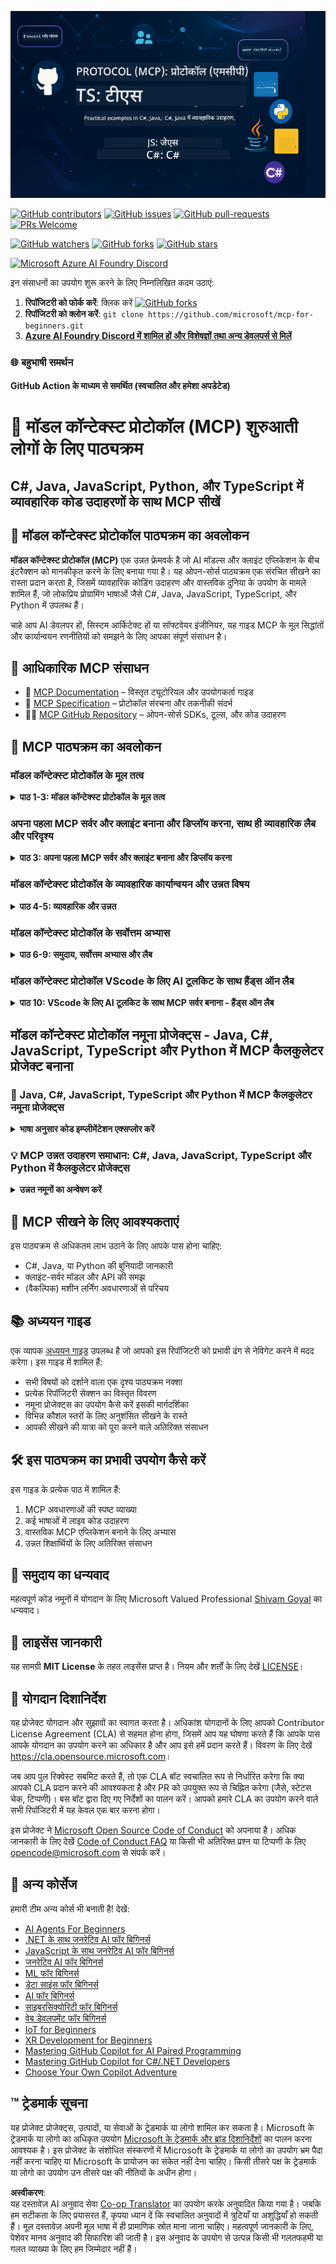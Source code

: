<!--
CO_OP_TRANSLATOR_METADATA:
{
  "original_hash": "44405cc3bec37703b241dd4d8336e54a",
  "translation_date": "2025-07-01T09:32:35+00:00",
  "source_file": "README.md",
  "language_code": "hi"
}
-->
![MCP-for-beginners](../../translated_images/mcp-beginners.2ce2b317996369ff66c5b72e25eff9d4288ab2741fc70c0b4e523d1ae1e249fd.hi.png) 

[![GitHub contributors](https://img.shields.io/github/contributors/microsoft/mcp-for-beginners.svg)](https://GitHub.com/microsoft/mcp-for-beginners/graphs/contributors)
[![GitHub issues](https://img.shields.io/github/issues/microsoft/mcp-for-beginners.svg)](https://GitHub.com/microsoft/mcp-for-beginners/issues)
[![GitHub pull-requests](https://img.shields.io/github/issues-pr/microsoft/mcp-for-beginners.svg)](https://GitHub.com/microsoft/mcp-for-beginners/pulls)
[![PRs Welcome](https://img.shields.io/badge/PRs-welcome-brightgreen.svg?style=flat-square)](http://makeapullrequest.com)

[![GitHub watchers](https://img.shields.io/github/watchers/microsoft/mcp-for-beginners.svg?style=social&label=Watch)](https://GitHub.com/microsoft/mcp-for-beginners/watchers)
[![GitHub forks](https://img.shields.io/github/forks/microsoft/mcp-for-beginners.svg?style=social&label=Fork)](https://GitHub.com/microsoft/mcp-for-beginners/fork)
[![GitHub stars](https://img.shields.io/github/stars/microsoft/mcp-for-beginners?style=social&label=Star)](https://GitHub.com/microsoft/mcp-for-beginners/stargazers)


[![Microsoft Azure AI Foundry Discord](https://dcbadge.vercel.app/api/server/ByRwuEEgH4)](https://discord.com/invite/ByRwuEEgH4)


इन संसाधनों का उपयोग शुरू करने के लिए निम्नलिखित कदम उठाएं:
1. **रिपॉजिटरी को फोर्क करें**: क्लिक करें [![GitHub forks](https://img.shields.io/github/forks/microsoft/mcp-for-beginners.svg?style=social&label=Fork)](https://GitHub.com/microsoft/mcp-for-beginners/fork)
2. **रिपॉजिटरी को क्लोन करें**:   `git clone https://github.com/microsoft/mcp-for-beginners.git`
3. [**Azure AI Foundry Discord में शामिल हों और विशेषज्ञों तथा अन्य डेवलपर्स से मिलें**](https://discord.com/invite/ByRwuEEgH4)


### 🌐 बहुभाषी समर्थन

#### GitHub Action के माध्यम से समर्थित (स्वचालित और हमेशा अपडेटेड)

# 🚀 मॉडल कॉन्टेक्स्ट प्रोटोकॉल (MCP) शुरुआती लोगों के लिए पाठ्यक्रम

## **C#, Java, JavaScript, Python, और TypeScript में व्यावहारिक कोड उदाहरणों के साथ MCP सीखें**

## 🧠 मॉडल कॉन्टेक्स्ट प्रोटोकॉल पाठ्यक्रम का अवलोकन

**मॉडल कॉन्टेक्स्ट प्रोटोकॉल (MCP)** एक उन्नत फ्रेमवर्क है जो AI मॉडल्स और क्लाइंट एप्लिकेशन के बीच इंटरैक्शन को मानकीकृत करने के लिए बनाया गया है। यह ओपन-सोर्स पाठ्यक्रम एक संरचित सीखने का रास्ता प्रदान करता है, जिसमें व्यावहारिक कोडिंग उदाहरण और वास्तविक दुनिया के उपयोग के मामले शामिल हैं, जो लोकप्रिय प्रोग्रामिंग भाषाओं जैसे C#, Java, JavaScript, TypeScript, और Python में उपलब्ध हैं।

चाहे आप AI डेवलपर हों, सिस्टम आर्किटेक्ट हों या सॉफ्टवेयर इंजीनियर, यह गाइड MCP के मूल सिद्धांतों और कार्यान्वयन रणनीतियों को समझने के लिए आपका संपूर्ण संसाधन है।

## 🔗 आधिकारिक MCP संसाधन

- 📘 [MCP Documentation](https://modelcontextprotocol.io/) – विस्तृत ट्यूटोरियल और उपयोगकर्ता गाइड  
- 📜 [MCP Specification](https://spec.modelcontextprotocol.io/) – प्रोटोकॉल संरचना और तकनीकी संदर्भ  
- 🧑‍💻 [MCP GitHub Repository](https://github.com/modelcontextprotocol) – ओपन-सोर्स SDKs, टूल्स, और कोड उदाहरण  

## 🧭 MCP पाठ्यक्रम का अवलोकन

### मॉडल कॉन्टेक्स्ट प्रोटोकॉल के मूल तत्व  
<details>
  <summary><strong> पाठ 1-3: मॉडल कॉन्टेक्स्ट प्रोटोकॉल के मूल तत्व</strong></summary>

- **00. MCP का परिचय**  
  मॉडल कॉन्टेक्स्ट प्रोटोकॉल का अवलोकन और AI पाइपलाइनों में इसकी महत्ता। [अधिक पढ़ें](./00-Introduction/README.md)
- **01. मुख्य अवधारणाओं की व्याख्या**  
  MCP की मुख्य अवधारणाओं की गहराई से समीक्षा। [अधिक पढ़ें](./01-CoreConcepts/README.md)
- **02. MCP में सुरक्षा**  
  सुरक्षा खतरों और सर्वोत्तम प्रथाओं पर चर्चा। [अधिक पढ़ें](./02-Security/README.md)
- **03. MCP के साथ शुरुआत**  
  पर्यावरण सेटअप, बेसिक सर्वर/क्लाइंट, एकीकरण। [अधिक पढ़ें](./03-GettingStarted/README.md)
</details>

### अपना पहला MCP सर्वर और क्लाइंट बनाना और डिप्लॉय करना, साथ ही व्यावहारिक लैब और परिदृश्य  
<details>
  <summary><strong> पाठ 3: अपना पहला MCP सर्वर और क्लाइंट बनाना और डिप्लॉय करना</strong></summary>

- **3.1. पहला सर्वर** – [मार्गदर्शिका](./03-GettingStarted/01-first-server/README.md)
- **3.2. पहला क्लाइंट** – [मार्गदर्शिका](./03-GettingStarted/02-client/README.md)
- **3.3. LLM के साथ क्लाइंट** – [मार्गदर्शिका](./03-GettingStarted/03-llm-client/README.md)
- **3.4. Visual Studio Code के साथ सर्वर का उपयोग करना** – [मार्गदर्शिका](./03-GettingStarted/04-vscode/README.md)
- **3.5. SSE का उपयोग करके सर्वर बनाना** – [मार्गदर्शिका](./03-GettingStarted/05-sse-server/README.md)
- **3.6. HTTP स्ट्रीमिंग** – [मार्गदर्शिका](./03-GettingStarted/06-http-streaming/README.md)
- **3.7. AI Toolkit का उपयोग करना** – [मार्गदर्शिका](./03-GettingStarted/07-aitk/README.md)
- **3.8. अपने सर्वर का परीक्षण करना** – [मार्गदर्शिका](./03-GettingStarted/08-testing/README.md)
- **3.9. अपने सर्वर को डिप्लॉय करें** – [मार्गदर्शिका](./03-GettingStarted/09-deployment/README.md)
</details>

### मॉडल कॉन्टेक्स्ट प्रोटोकॉल के व्यावहारिक कार्यान्वयन और उन्नत विषय  
<details>
  <summary><strong> पाठ 4-5: व्यावहारिक और उन्नत</strong></summary>

- **04. व्यावहारिक कार्यान्वयन**  
  SDKs, डिबगिंग, परीक्षण, पुन: प्रयोज्य प्रॉम्प्ट टेम्पलेट्स। [अधिक पढ़ें](./04-PracticalImplementation/README.md)
- **05. MCP में उन्नत विषय**  
  मल्टी-मॉडल AI, स्केलिंग, एंटरप्राइज उपयोग। [अधिक पढ़ें](./05-AdvancedTopics/README.md)
- **5.1. Azure के साथ MCP एकीकरण** – [मार्गदर्शिका](./05-AdvancedTopics/mcp-integration/README.md)
- **5.2. मल्टी मोडैलिटी** – [मार्गदर्शिका](./05-AdvancedTopics/mcp-multi-modality/README.md)
- **5.3. MCP OAuth2 डेमो** – [मार्गदर्शिका](./05-AdvancedTopics/mcp-oauth2-demo/README.md)
- **5.4. रूट कॉन्टेक्स्ट्स** – [मार्गदर्शिका](./05-AdvancedTopics/mcp-root-contexts/README.md)
- **5.5. रूटिंग** – [मार्गदर्शिका](./05-AdvancedTopics/mcp-routing/README.md)
- **5.6. सैंपलिंग** – [मार्गदर्शिका](./05-AdvancedTopics/mcp-sampling/README.md)
- **5.7. स्केलिंग** – [मार्गदर्शिका](./05-AdvancedTopics/mcp-scaling/README.md)
- **5.8. सुरक्षा** – [मार्गदर्शिका](./05-AdvancedTopics/mcp-security/README.md)
- **5.9. वेब सर्च MCP** – [मार्गदर्शिका](./05-AdvancedTopics/web-search-mcp/README.md)
- **5.10. रियलटाइम स्ट्रीमिंग** – [मार्गदर्शिका](./05-AdvancedTopics/mcp-realtimestreaming/README.md)
- **5.11. रियलटाइम वेब सर्च** – [मार्गदर्शिका](./05-AdvancedTopics/mcp-realtimesearch/README.md)
- **5.12. मॉडल कॉन्टेक्स्ट प्रोटोकॉल सर्वरों के लिए Entra ID प्रमाणीकरण** – [मार्गदर्शिका](./05-AdvancedTopics/mcp-security-entra/README.md)
</details>

### मॉडल कॉन्टेक्स्ट प्रोटोकॉल के सर्वोत्तम अभ्यास  
<details>
  <summary><strong> पाठ 6-9: समुदाय, सर्वोत्तम अभ्यास और लैब</strong></summary>
- **06. कम्युनिटी योगदान** – [गाइड](./06-CommunityContributions/README.md)
- **07. प्रारंभिक अपनाने से मिली सीख** – [गाइड](./07-LessonsFromEarlyAdoption/README.md)
- **08. MCP के लिए सर्वश्रेष्ठ प्रथाएं** – [गाइड](./08-BestPractices/README.md)
- **09. MCP केस स्टडीज** – [गाइड](./09-CaseStudy/README.md)
</details>

### मॉडल कॉन्टेक्स्ट प्रोटोकॉल VScode के लिए AI टूलकिट के साथ हैंड्स ऑन लैब
<details>
  <summary><strong>पाठ 10: VScode के लिए AI टूलकिट के साथ MCP सर्वर बनाना - हैंड्स ऑन लैब</strong></summary>
    
- **10. AI वर्कफ़्लो को सरल बनाना: AI टूलकिट के साथ MCP सर्वर बनाना** – [हैंड्स ऑन लैब](./10-StreamliningAIWorkflowsBuildingAnMCPServerWithAIToolkit/README.md)
</details>

## मॉडल कॉन्टेक्स्ट प्रोटोकॉल नमूना प्रोजेक्ट्स - Java, C#, JavaScript, TypeScript और Python में MCP कैलकुलेटर प्रोजेक्ट बनाना

### 🧮 Java, C#, JavaScript, TypeScript और Python में MCP कैलकुलेटर नमूना प्रोजेक्ट्स
<details>
  <summary><strong>भाषा अनुसार कोड इम्प्लीमेंटेशन एक्सप्लोर करें</strong></summary>

  - [C# MCP सर्वर उदाहरण](./03-GettingStarted/samples/csharp/README.md)
  - [Java MCP कैलकुलेटर](./03-GettingStarted/samples/java/calculator/README.md)
  - [JavaScript MCP डेमो](./03-GettingStarted/samples/javascript/README.md)
  - [Python MCP सर्वर](../../03-GettingStarted/samples/python/mcp_calculator_server.py)
  - [TypeScript MCP उदाहरण](./03-GettingStarted/samples/typescript/README.md)

</details>

### 💡 MCP उन्नत उदाहरण समाधान: C#, Java, JavaScript, TypeScript और Python में कैलकुलेटर प्रोजेक्ट्स
<details>
  <summary><strong>उन्नत नमूनों का अन्वेषण करें</strong></summary>

  - [उन्नत C# नमूना](./04-PracticalImplementation/samples/csharp/README.md)
  - [Java कंटेनर ऐप उदाहरण](./04-PracticalImplementation/samples/java/containerapp/README.md)
  - [JavaScript उन्नत नमूना](./04-PracticalImplementation/samples/javascript/README.md)
  - [Python जटिल इम्प्लीमेंटेशन](../../04-PracticalImplementation/samples/python/mcp_sample.py)
  - [TypeScript कंटेनर नमूना](./04-PracticalImplementation/samples/typescript/README.md)

</details>


## 🎯 MCP सीखने के लिए आवश्यकताएं

इस पाठ्यक्रम से अधिकतम लाभ उठाने के लिए आपके पास होना चाहिए:

- C#, Java, या Python की बुनियादी जानकारी
- क्लाइंट-सर्वर मॉडल और API की समझ
- (वैकल्पिक) मशीन लर्निंग अवधारणाओं से परिचय

## 📚 अध्ययन गाइड

एक व्यापक [अध्ययन गाइड](./study_guide.md) उपलब्ध है जो आपको इस रिपॉजिटरी को प्रभावी ढंग से नेविगेट करने में मदद करेगा। इस गाइड में शामिल हैं:

- सभी विषयों को दर्शाने वाला एक दृश्य पाठ्यक्रम नक्शा
- प्रत्येक रिपॉजिटरी सेक्शन का विस्तृत विवरण
- नमूना प्रोजेक्ट्स का उपयोग कैसे करें इसकी मार्गदर्शिका
- विभिन्न कौशल स्तरों के लिए अनुशंसित सीखने के रास्ते
- आपकी सीखने की यात्रा को पूरा करने वाले अतिरिक्त संसाधन

## 🛠️ इस पाठ्यक्रम का प्रभावी उपयोग कैसे करें

इस गाइड के प्रत्येक पाठ में शामिल हैं:

1. MCP अवधारणाओं की स्पष्ट व्याख्या  
2. कई भाषाओं में लाइव कोड उदाहरण  
3. वास्तविक MCP एप्लिकेशन बनाने के लिए अभ्यास  
4. उन्नत शिक्षार्थियों के लिए अतिरिक्त संसाधन


## 🌟 समुदाय का धन्यवाद

महत्वपूर्ण कोड नमूनों में योगदान के लिए Microsoft Valued Professional [Shivam Goyal](https://www.linkedin.com/in/shivam2003/) का धन्यवाद।

## 📜 लाइसेंस जानकारी

यह सामग्री **MIT License** के तहत लाइसेंस प्राप्त है। नियम और शर्तों के लिए देखें [LICENSE](../../LICENSE)।

## 🤝 योगदान दिशानिर्देश

यह प्रोजेक्ट योगदान और सुझावों का स्वागत करता है। अधिकांश योगदानों के लिए आपको Contributor License Agreement (CLA) से सहमत होना होगा, जिसमें आप यह घोषणा करते हैं कि आपके पास आपके योगदान का उपयोग करने का अधिकार है और आप इसे हमें प्रदान करते हैं। विवरण के लिए देखें <https://cla.opensource.microsoft.com>।

जब आप पुल रिक्वेस्ट सबमिट करते हैं, तो एक CLA बॉट स्वचालित रूप से निर्धारित करेगा कि क्या आपको CLA प्रदान करने की आवश्यकता है और PR को उपयुक्त रूप से चिह्नित करेगा (जैसे, स्टेटस चेक, टिप्पणी)। बस बॉट द्वारा दिए गए निर्देशों का पालन करें। आपको हमारे CLA का उपयोग करने वाले सभी रिपॉजिटरी में यह केवल एक बार करना होगा।

इस प्रोजेक्ट ने [Microsoft Open Source Code of Conduct](https://opensource.microsoft.com/codeofconduct/) को अपनाया है। अधिक जानकारी के लिए देखें [Code of Conduct FAQ](https://opensource.microsoft.com/codeofconduct/faq/) या किसी भी अतिरिक्त प्रश्न या टिप्पणी के लिए [opencode@microsoft.com](mailto:opencode@microsoft.com) से संपर्क करें।

## 🎒 अन्य कोर्सेज
हमारी टीम अन्य कोर्स भी बनाती है! देखें:

- [AI Agents For Beginners](https://github.com/microsoft/ai-agents-for-beginners?WT.mc_id=academic-105485-koreyst)
- [.NET के साथ जनरेटिव AI फॉर बिगिनर्स](https://github.com/microsoft/Generative-AI-for-beginners-dotnet?WT.mc_id=academic-105485-koreyst)
- [JavaScript के साथ जनरेटिव AI फॉर बिगिनर्स](https://github.com/microsoft/generative-ai-with-javascript?WT.mc_id=academic-105485-koreyst)
- [जनरेटिव AI फॉर बिगिनर्स](https://github.com/microsoft/generative-ai-for-beginners?WT.mc_id=academic-105485-koreyst)
- [ML फॉर बिगिनर्स](https://aka.ms/ml-beginners?WT.mc_id=academic-105485-koreyst)
- [डेटा साइंस फॉर बिगिनर्स](https://aka.ms/datascience-beginners?WT.mc_id=academic-105485-koreyst)
- [AI फॉर बिगिनर्स](https://aka.ms/ai-beginners?WT.mc_id=academic-105485-koreyst)
- [साइबरसिक्योरिटी फॉर बिगिनर्स](https://github.com/microsoft/Security-101??WT.mc_id=academic-96948-sayoung)
- [वेब डेवलपमेंट फॉर बिगिनर्स](https://aka.ms/webdev-beginners?WT.mc_id=academic-105485-koreyst)
- [IoT for Beginners](https://aka.ms/iot-beginners?WT.mc_id=academic-105485-koreyst)
- [XR Development for Beginners](https://github.com/microsoft/xr-development-for-beginners?WT.mc_id=academic-105485-koreyst)
- [Mastering GitHub Copilot for AI Paired Programming](https://aka.ms/GitHubCopilotAI?WT.mc_id=academic-105485-koreyst)
- [Mastering GitHub Copilot for C#/.NET Developers](https://github.com/microsoft/mastering-github-copilot-for-dotnet-csharp-developers?WT.mc_id=academic-105485-koreyst)
- [Choose Your Own Copilot Adventure](https://github.com/microsoft/CopilotAdventures?WT.mc_id=academic-105485-koreyst)


## ™️ ट्रेडमार्क सूचना

यह प्रोजेक्ट प्रोजेक्ट्स, उत्पादों, या सेवाओं के ट्रेडमार्क या लोगो शामिल कर सकता है। Microsoft के ट्रेडमार्क या लोगो का अधिकृत उपयोग [Microsoft के ट्रेडमार्क और ब्रांड दिशानिर्देशों](https://www.microsoft.com/legal/intellectualproperty/trademarks/usage/general) का पालन करना आवश्यक है। इस प्रोजेक्ट के संशोधित संस्करणों में Microsoft के ट्रेडमार्क या लोगो का उपयोग भ्रम पैदा नहीं करना चाहिए या Microsoft के प्रायोजन का संकेत नहीं देना चाहिए। किसी तीसरे पक्ष के ट्रेडमार्क या लोगो का उपयोग उन तीसरे पक्ष की नीतियों के अधीन होगा।

**अस्वीकरण**:  
यह दस्तावेज़ AI अनुवाद सेवा [Co-op Translator](https://github.com/Azure/co-op-translator) का उपयोग करके अनुवादित किया गया है। जबकि हम सटीकता के लिए प्रयासरत हैं, कृपया ध्यान दें कि स्वचालित अनुवादों में त्रुटियाँ या अशुद्धियाँ हो सकती हैं। मूल दस्तावेज़ अपनी मूल भाषा में ही प्रामाणिक स्रोत माना जाना चाहिए। महत्वपूर्ण जानकारी के लिए, पेशेवर मानव अनुवाद की सिफारिश की जाती है। इस अनुवाद के उपयोग से उत्पन्न किसी भी गलतफहमी या गलत व्याख्या के लिए हम जिम्मेदार नहीं हैं।